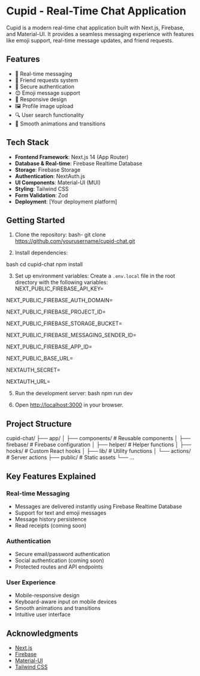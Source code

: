 # Cupid - Real-Time Chat Application

Cupid is a modern real-time chat application built with Next.js, Firebase, and Material-UI. It provides a seamless messaging experience with features like emoji support, real-time message updates, and friend requests.

## Features

- 💬 Real-time messaging
- 👥 Friend requests system  
- 🔐 Secure authentication
- 😊 Emoji message support
- 📱 Responsive design
- 🖼️ Profile image upload
- 🔍 User search functionality
- 💫 Smooth animations and transitions

## Tech Stack

- **Frontend Framework**: Next.js 14 (App Router)
- **Database & Real-time**: Firebase Realtime Database
- **Storage**: Firebase Storage
- **Authentication**: NextAuth.js
- **UI Components**: Material-UI (MUI)
- **Styling**: Tailwind CSS
- **Form Validation**: Zod
- **Deployment**: [Your deployment platform]

## Getting Started

1. Clone the repository:
bash-
git clone https://github.com/yourusername/cupid-chat.git

2. Install dependencies:

bash
cd cupid-chat
npm install


3. Set up environment variables:
Create a `.env.local` file in the root directory with the following variables:
NEXT_PUBLIC_FIREBASE_API_KEY=

NEXT_PUBLIC_FIREBASE_AUTH_DOMAIN=

NEXT_PUBLIC_FIREBASE_PROJECT_ID=

NEXT_PUBLIC_FIREBASE_STORAGE_BUCKET=

NEXT_PUBLIC_FIREBASE_MESSAGING_SENDER_ID=

NEXT_PUBLIC_FIREBASE_APP_ID=

NEXT_PUBLIC_BASE_URL=

NEXTAUTH_SECRET=

NEXTAUTH_URL=

5. Run the development server:
bash
npm run dev

6. Open [http://localhost:3000](http://localhost:3000) in your browser.

## Project Structure
cupid-chat/
├── app/
│ ├── components/ # Reusable components
│ ├── firebase/ # Firebase configuration
│ ├── helper/ # Helper functions
│ ├── hooks/ # Custom React hooks
│ ├── lib/ # Utility functions
│ └── actions/ # Server actions
├── public/ # Static assets
└── ...


## Key Features Explained

### Real-time Messaging
- Messages are delivered instantly using Firebase Realtime Database
- Support for text and emoji messages
- Message history persistence
- Read receipts (coming soon)

### Authentication
- Secure email/password authentication
- Social authentication (coming soon)
- Protected routes and API endpoints

### User Experience
- Mobile-responsive design
- Keyboard-aware input on mobile devices
- Smooth animations and transitions
- Intuitive user interface


## Acknowledgments

- [Next.js](https://nextjs.org/)
- [Firebase](https://firebase.google.com/)
- [Material-UI](https://mui.com/)
- [Tailwind CSS](https://tailwindcss.com/)

